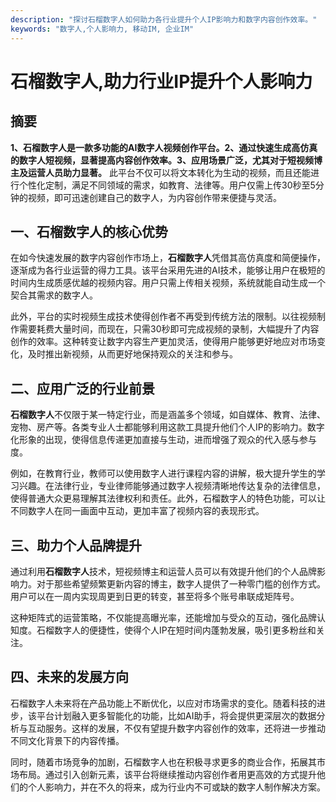 ```yaml
---
description: "探讨石榴数字人如何助力各行业提升个人IP影响力和数字内容创作效率。"
keywords: "数字人,个人影响力, 移动IM, 企业IM"
---
```

# 石榴数字人,助力行业IP提升个人影响力

## 摘要

**1、石榴数字人是一款多功能的AI数字人视频创作平台。2、通过快速生成高仿真的数字人短视频，显著提高内容创作效率。3、应用场景广泛，尤其对于短视频博主及运营人员助力显著。** 此平台不仅可以将文本转化为生动的视频，而且还能进行个性化定制，满足不同领域的需求，如教育、法律等。用户仅需上传30秒至5分钟的视频，即可迅速创建自己的数字人，为内容创作带来便捷与灵活。

## 一、石榴数字人的核心优势

在如今快速发展的数字内容创作市场上，**石榴数字人**凭借其高仿真度和简便操作，逐渐成为各行业运营的得力工具。该平台采用先进的AI技术，能够让用户在极短的时间内生成质感优越的视频内容。用户只需上传相关视频，系统就能自动生成一个契合其需求的数字人。

此外，平台的实时视频生成技术使得创作者不再受到传统方法的限制。以往视频制作需要耗费大量时间，而现在，只需30秒即可完成视频的录制，大幅提升了内容创作的效率。这种转变让数字内容生产更加灵活，使得用户能够更好地应对市场变化，及时推出新视频，从而更好地保持观众的关注和参与。

## 二、应用广泛的行业前景

**石榴数字人**不仅限于某一特定行业，而是涵盖多个领域，如自媒体、教育、法律、宠物、房产等。各类专业人士都能够利用这款工具提升他们个人IP的影响力。数字化形象的出现，使得信息传递更加直接与生动，进而增强了观众的代入感与参与度。

例如，在教育行业，教师可以使用数字人进行课程内容的讲解，极大提升学生的学习兴趣。在法律行业，专业律师能够通过数字人视频清晰地传达复杂的法律信息，使得普通大众更易理解其法律权利和责任。此外，石榴数字人的特色功能，可以让不同数字人在同一画面中互动，更加丰富了视频内容的表现形式。

## 三、助力个人品牌提升

通过利用**石榴数字人**技术，短视频博主和运营人员可以有效提升他们的个人品牌影响力。对于那些希望频繁更新内容的博主，数字人提供了一种零门槛的创作方式。用户可以在一周内实现周更到日更的转变，甚至将多个账号串联成矩阵号。

这种矩阵式的运营策略，不仅能提高曝光率，还能增加与受众的互动，强化品牌认知度。石榴数字人的便捷性，使得个人IP在短时间内蓬勃发展，吸引更多粉丝和关注。

## 四、未来的发展方向

石榴数字人未来将在产品功能上不断优化，以应对市场需求的变化。随着科技的进步，该平台计划融入更多智能化的功能，比如AI助手，将会提供更深层次的数据分析与互动服务。这样的发展，不仅有望提升数字内容创作的效率，还将进一步推动不同文化背景下的内容传播。

同时，随着市场竞争的加剧，石榴数字人也在积极寻求更多的商业合作，拓展其市场布局。通过引入创新元素，该平台将继续推动内容创作者用更高效的方式提升他们的个人影响力，并在不久的将来，成为行业内不可或缺的数字人制作解决方案。
